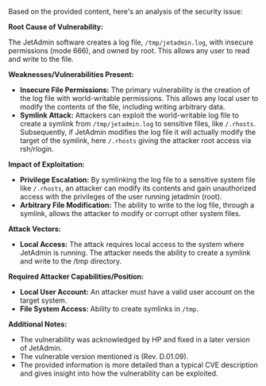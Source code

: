 Based on the provided content, here's an analysis of the security issue:

**Root Cause of Vulnerability:**

The JetAdmin software creates a log file, `/tmp/jetadmin.log`, with insecure permissions (mode 666), and owned by root. This allows any user to read and write to the file.

**Weaknesses/Vulnerabilities Present:**

*   **Insecure File Permissions:** The primary vulnerability is the creation of the log file with world-writable permissions. This allows any local user to modify the contents of the file, including writing arbitrary data.
*   **Symlink Attack:** Attackers can exploit the world-writable log file to create a symlink from `/tmp/jetadmin.log` to sensitive files, like `/.rhosts`. Subsequently, if JetAdmin modifies the log file it will actually modify the target of the symlink, here `/.rhosts` giving the attacker root access via rsh/rlogin.

**Impact of Exploitation:**

*   **Privilege Escalation:** By symlinking the log file to a sensitive system file like `/.rhosts`, an attacker can modify its contents and gain unauthorized access with the privileges of the user running jetadmin (root).
*   **Arbitrary File Modification:** The ability to write to the log file, through a symlink, allows the attacker to modify or corrupt other system files.

**Attack Vectors:**

*   **Local Access:** The attack requires local access to the system where JetAdmin is running. The attacker needs the ability to create a symlink and write to the /tmp directory.

**Required Attacker Capabilities/Position:**

*   **Local User Account:** An attacker must have a valid user account on the target system.
*   **File System Access:** Ability to create symlinks in `/tmp`.

**Additional Notes:**

*   The vulnerability was acknowledged by HP and fixed in a later version of JetAdmin.
*   The vulnerable version mentioned is (Rev. D.01.09).
*   The provided information is more detailed than a typical CVE description and gives insight into how the vulnerability can be exploited.